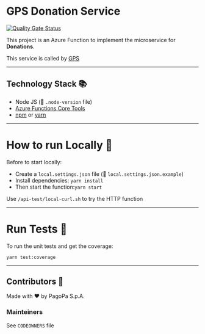 # GPS Donation Service
[![Quality Gate Status](https://sonarcloud.io/api/project_badges/measure?project=pagopa_pagopa-gps-donation-service&metric=alert_status)](https://sonarcloud.io/dashboard?id=pagopa_pagopa-gps-donation-service)

This project is an Azure Function to implement the microservice for **Donations**.

This service is called by [GPS](https://github.com/pagopa/pagopa-spontaneous-payments) 

---

## Technology Stack 📚
- Node JS (👀 `.node-version` file)
- [Azure Functions Core Tools](https://docs.microsoft.com/en-us/azure/azure-functions/functions-run-local?tabs=v2%2Cwindows%2Cts%2Cportal%2Cbash)
- [npm](https://www.npmjs.com/) or [yarn](https://yarnpkg.com/)

---


# How to run Locally 🚀
Before to start locally: 
- Create a `local.settings.json` file (👀 `local.settings.json.example`) 
- Install dependencies: `yarn install`
- Then start the function:`yarn start`


Use `/api-test/local-curl.sh` to try the HTTP function

---
# Run Tests 🧪
To run the unit tests and get the coverage: 

```
yarn test:coverage
```


---

## Contributors 👥
Made with ❤️ by PagoPa S.p.A.

### Mainteiners
See `CODEOWNERS` file


